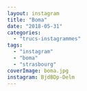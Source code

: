 ```yaml
---
layout: instagram
title: "Boma"
date: "2018-05-31"
categories: 
  - "trucs-instagrammes"
tags: 
  - "instagram"
  - "boma"
  - "strasbourg"
coverImage: boma.jpg
instagram: BjdBDp-Delm
---
```

